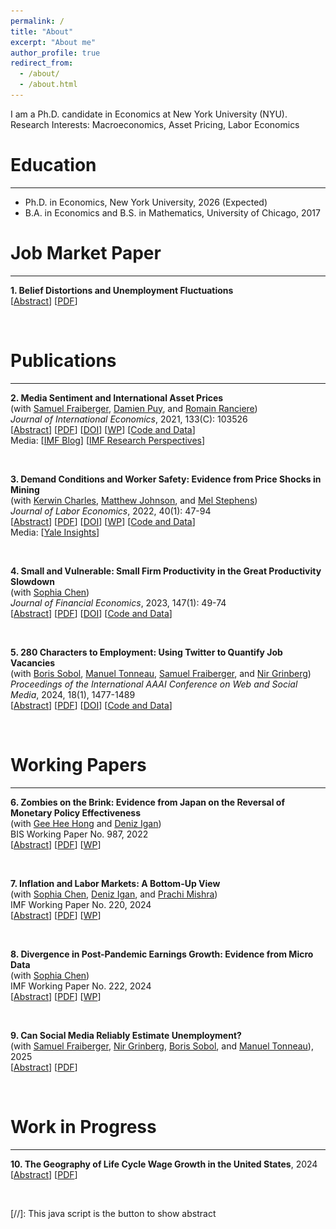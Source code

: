 ```yaml
---
permalink: /
title: "About"
excerpt: "About me"
author_profile: true
redirect_from: 
  - /about/
  - /about.html
---
```


I am a Ph.D. candidate in Economics at New York University (NYU). <br>
Research Interests: Macroeconomics, Asset Pricing, Labor Economics

Education
=========
---
* Ph.D. in Economics, New York University, 2026 (Expected)
* B.A. in Economics and B.S. in Mathematics, University of Chicago, 2017  

<div id="Research">
</div>

Job Market Paper
=========
---
**1. Belief Distortions and Unemployment Fluctuations** \
\[<a href="#/" onclick="visib('BDUF')">Abstract</a>\] \[[PDF](../files/main.pdf)\]  
<div id="BDUF" style="display: none; text-align: justify; line-height: 1.2" >
This paper studies unemployment fluctuations when expectations deviate from a rational benchmark. By using survey forecasts, I decompose time-series and cross-sectional variation in job filling rates. Under subjective beliefs, hiring is driven by predictable errors in cash flow expectations, while discount rates play a minor role. In contrast, rational expectations assign a dominant role to discount rates. Survey measures of the user cost of labor are acyclical, indicating more rigidity under subjective beliefs. The findings suggest that belief distortions can amplify unemployment fluctuations: over-optimism about cash flows during expansions leads to future disappointment, which suppresses labor demand during recessions even as perceived labor costs remain persistently high. 
<br>
<IMG src="../files/time_series_cycle_h20.png"  alt="BDUF"/>
</div>
<br>

Publications
=========
---
**2. Media Sentiment and International Asset Prices** \
(with [Samuel Fraiberger](https://www.samuelfraiberger.com/), [Damien Puy](https://sites.google.com/view/damienpuy), and [Romain Ranciere](https://rranciere.academia.edu/)) \
*Journal of International Economics*, 2021, 133(C): 103526 \
\[<a href="#/" onclick="visib('FLPR2021')">Abstract</a>\] \[[PDF](../files/mediaSentiment.pdf)\] \[[DOI](https://doi.org/10.1016/j.jinteco.2021.103526)\] \[[WP](https://www.nber.org/papers/w25353)\] \[[Code and Data](https://doi.org/10.7910/DVN/QNKFJF)] \
Media: \[[IMF Blog](https://www.imf.org/en/Blogs/Articles/2019/12/16/blog-the-power-of-text)] \[[IMF Research Perspectives](https://www.imf.org/-/media/Files/Research/research-perspective/2019/SpringSummer/index.ashx)\] 
<div id="FLPR2021" style="display: none; text-align: justify; line-height: 1.2" >
We investigate the relationship between media sentiment and international equity prices using a new dataset of 4 million news articles published between 1991 and 2015. Three key results emerge. First, news sentiment robustly predicts future daily returns around the world. However, we find a sharp contrast between the effect of local news and that of global news: whereas local news optimism (pessimism) predicts a small and transitory increase (decrease) in local equity returns, global news sentiment has a larger impact on returns that does not reverse in the short run. Second, news sentiment affects local prices mainly through the investment decisions of foreign—rather than local—investors. Third, large variations in global news sentiment predominantly happen in the absence of new information about fundamentals, suggesting that movements in global sentiment capture variations in investors' sentiment. Taken together, our findings illustrate the key role played by foreign news and investors' sentiment in driving local asset prices.
<br>
<IMG src="../files/time_series_cycle_h20.png"  alt="FLPR2021"/>
</div>
<br>

**3. Demand Conditions and Worker Safety: Evidence from Price Shocks in Mining** \
(with [Kerwin Charles](https://faculty.som.yale.edu/kerwincharles/), [Matthew Johnson](https://sites.google.com/site/mslaterjohnson/home?authuser=0), and [Mel Stephens](https://sites.lsa.umich.edu/mstep/)) \
*Journal of Labor Economics*, 2022, 40(1): 47-94 \
\[<a href="#/" onclick="visib('CJLS2022')">Abstract</a>\] \[[PDF](../files/Mining.pdf)\] \[[DOI](https://doi.org/10.1086/713887)\] \[[WP](https://www.nber.org/papers/w26401)\] \[[Code and Data](https://github.com/doqlee/mining)] \
Media: \[[Yale Insights](https://insights.som.yale.edu/insights/firms-sacrifice-worker-safety-when-demand-is-high)\] 
<div id="CJLS2022" style="display: none; text-align: justify; line-height: 1.2" >
We investigate how demand conditions affect employers' provision of safety---something about which theory is ambivalent. Positive demand shocks relax financial constraints that limit safety investment but simultaneously raise the opportunity cost of increasing safety rather than production. We study the US metals mining sector, leveraging exogenous demand shocks from short-term variation in global commodity prices. We find that positive price shocks substantially increase workplace injury rates and safety regulation noncompliance. While these results indicate the general dominance of the opportunity cost effect, shocks that only increase mines' cash flow lower injury rates, illustrating that financial constraints also affect safety.
<br>
<IMG src="../files/time_series_cycle_h20.png"  alt="CJLS2022"/>
</div>
<br>

**4. Small and Vulnerable: Small Firm Productivity in the Great Productivity Slowdown** \
(with [Sophia Chen](https://sites.google.com/site/sophiachenecon/home)) \
*Journal of Financial Economics*, 2023, 147(1): 49-74 \
\[<a href="#/" onclick="visib('CL2023')">Abstract</a>\] \[[PDF](../files/SmallAndVulnerable.pdf)\] \[[DOI](https://doi.org/10.1016/j.jfineco.2022.09.007)\] \[[Code and Data](https://doi.org/10.17632/49wv286my4.1)]
<div id="CL2023" style="display: none; text-align: justify; line-height: 1.2" >
We show that the TFP growth of European micro, small, and medium-sized firms (SMEs) diverged from large firms after the global financial crisis. The average postcrisis TFP growth of medium-sized, small, and micro firms was, respectively, 1.1, 2.9, and 5.4 percentage points lower than that of large firms. This SME productivity gap is larger for firms with more severe credit supply shocks. The gap is partially attributable to a larger postcrisis reduction in intangible capital at SMEs than at large firms. Horseraces suggest that SME indicators are more robust and more powerful predictors of postcrisis TFP growth than other indicators.
<br>
<IMG src="../files/time_series_cycle_h20.png"  alt="CL2023"/>
</div>
<br>

**5. 280 Characters to Employment: Using Twitter to Quantify Job Vacancies** \
(with [Boris Sobol](https://scholar.google.com/citations?user=LyWADs0AAAAJ&hl=en), [Manuel Tonneau](https://manueltonneau.com/), [Samuel Fraiberger](https://www.samuelfraiberger.com/), and [Nir Grinberg](https://cris.bgu.ac.il/en/persons/nir-grinberg)) \
*Proceedings of the International AAAI Conference on Web and Social Media*, 2024, 18(1), 1477-1489 \
\[<a href="#/" onclick="visib('STFGL2024')">Abstract</a>\] \[[PDF](../files/job_offers_twitter_icwsm_2023.pdf)\] \[[DOI](https://doi.org/10.1609/icwsm.v18i1.31403)\] \[[Code and Data](https://github.com/Socially-Embedded-Lab/twitter-job-postings)]
<div id="STFGL2024" style="display: none; text-align: justify; line-height: 1.2" >
Accurate assessment of workforce needs is critical for designing well-informed economic policy and improving market efficiency. While surveys are the gold standard for estimating when and where workers are needed, they also have important limitations, most notably their substantial costs, dependence on existing and extensive surveying infrastructure, and limited temporal, geographical, and sectorial resolution. Here, we investigate the potential of social media to provide a complementary signal for estimating labor market demand. We introduce a novel statistical approach for extracting information about the location and occupation advertised in job vacancies posted on Twitter. We then construct an aggregate index of labor market demand by occupational class in every major U.S. city from 2015 to 2022, which we evaluate against two sources of official statistics and an index from a large aggregator of online job postings. We find that the newly constructed index is strongly correlated with official statistics and, in some cases, advantageous compared to statistics from job aggregators. Moreover, we demonstrate that our index can robustly improve the prediction of official statistics across occupations and states.
<br>
<IMG src="../files/time_series_cycle_h20.png"  alt="STFGL2024"/>
</div>
<br>

Working Papers
=========
---

**6. Zombies on the Brink: Evidence from Japan on the Reversal of Monetary Policy Effectiveness** \
(with [Gee Hee Hong](https://sites.google.com/site/geeheehong/home) and [Deniz Igan](https://www.bis.org/author/deniz_igan.htm)) \
BIS Working Paper No. 987, 2022 \
\[<a href="#/" onclick="visib('HIL2022')">Abstract</a>\] \[[PDF](../files/Japan.pdf)\] \[[WP](https://www.bis.org/publ/work987.htm)\]
<div id="HIL2022" style="display: none; text-align: justify; line-height: 1.2" >
How does unconventional monetary policy affect corporate capital structure and investment decisions? We study the transmission channel of quantitative easing and its potential diminishing returns on investment from a corporate finance perspective. Using a rich bankfirm matched data of Japanese firms with information on corporate debt and investment, we study how firms adjust their capital structure in response to the changes in term premia. Investment responds positively to a reduction in the term premium on average. However, there is a significant degree of cross-sectional variation in firm response: healthier firms increase capital spending and cash holdings, while financially vulnerable firms take advantage of lower long-term yields to refinance without increasing investment.
<br>
<IMG src="../files/time_series_cycle_h20.png"  alt="HIL2022"/>
</div>
<br>

**7. Inflation and Labor Markets: A Bottom-Up View** \
(with [Sophia Chen](https://sites.google.com/site/sophiachenecon/home), [Deniz Igan](https://www.bis.org/author/deniz_igan.htm), and [Prachi Mishra](https://prachimishra.in/)) \
IMF Working Paper No. 220, 2024 \
\[<a href="#/" onclick="visib('CILM2024')">Abstract</a>\] \[[PDF](../files/HomebaseInflation.pdf)\] \[[WP](https://doi.org/10.5089/9798400291807.001)\]
<div id="CILM2024" style="display: none; text-align: justify; line-height: 1.2" >
U.S. inflation surged in 2021-22 and has since declined, driven largely by a sharp drop in goods inflation, though services inflation remains elevated. This paper zooms into services inflation, using proprietary microdata on wages to examine its relationship with service sector wage growth at the Metropolitan Statistical Area (MSA) level. We estimate the wage-price pass-through with a local projection instrumental variable model that exploits variation in labor market tightness across MSAs. Our findings reveal a positive and significant relationship between wages and price growth, with a lag. This suggests that the effects of tight labor markets are persistent and may influence the pace of progression toward the inflation target.
<br>
<IMG src="../files/time_series_cycle_h20.png"  alt="CILM2024"/>
</div>
<br>

**8. Divergence in Post-Pandemic Earnings Growth: Evidence from Micro Data** \
(with [Sophia Chen](https://sites.google.com/site/sophiachenecon/home)) \
IMF Working Paper No. 222, 2024 \
\[<a href="#/" onclick="visib('CL2024')">Abstract</a>\] \[[PDF](../files/HB_analysis.pdf)\] \[[WP](https://doi.org/10.5089/9798400291814.001)\]
<div id="CL2024" style="display: none; text-align: justify; line-height: 1.2" >
We analyze post-pandemic labor earnings using employer-employee data and find that earnings grew faster in counties with tighter labor markets and with greater access to loans through the Paycheck Protection Program (PPP), with the impact of PPP loans especially pronounced in areas with tighter labor markets. This divergence in earnings growth is particularly large for lower-paid, nonmanagerial workers, and those employed in smaller firms. Both wage increases and additional hours worked contributed to the overall growth in earnings. These findings align with a labor market competition framework, where tight labor markets reduce earnings disparities. Access to credit further strengthens the competition by relaxing firms’ financing constraints.
<br>
<IMG src="../files/time_series_cycle_h20.png"  alt="CL2024"/>
</div>
<br>

**9. Can Social Media Reliably Estimate Unemployment?** \
(with [Samuel Fraiberger](https://www.samuelfraiberger.com/), [Nir Grinberg](https://cris.bgu.ac.il/en/persons/nir-grinberg), [Boris Sobol](https://scholar.google.com/citations?user=LyWADs0AAAAJ&hl=en), and [Manuel Tonneau](https://manueltonneau.com/)), 2025 \
\[<a href="#/" onclick="visib('FGLST2025')">Abstract</a>\] \[[PDF](../files/twitter_unemployment.pdf)\]  
<div id="FGLST2025" style="display: none; text-align: justify; line-height: 1.2" >
Digital trace data holds tremendous potential for measuring policy-relevant outcomes in real-time, yet its reliability is often questioned. Here, we propose a principled yet simple approach: capturing individual disclosures of unemployment using a custom large language model and post-stratification adjustment using inferred user demographics. We show that our methodology consistently outperforms the industry's forecasting average, and can improve the predictions of U.S. unemployment insurance claims, up to two weeks in advance, at the national, state, and city levels at both turbulent and stable times. The results demonstrate the potential of combining large language models with statistical modeling to complement traditional survey methodology, and contribute to better-informed policymaking, especially at turbulent times.
<br>
<IMG src="../files/time_series_cycle_h20.png"  alt="FGLST2025"/>
</div>
<br>

Work in Progress
=========
---

**10. The Geography of Life Cycle Wage Growth in the United States**, 2024 \
\[<a href="#/" onclick="visib('GLC2024')">Abstract</a>\] \[[PDF](../files/LifeCycle.pdf)\]  
<div id="GLC2024" style="display: none; text-align: justify; line-height: 1.2" >
This paper uses representative large-sample household surveys to document that life cycle wage growth varies substantially across areas within the United States. Wages grow more over the life cycle in richer Combined Statistical Areas (CSA) with higher income per capita. For example, after 20 years of experience, the average worker's wage is about 90.2% higher in Washington, DC, the richest area in the sample, but only by 66.1% in
El Paso, TX, the poorest CSA in the sample. These geographic disparities persist even after conditioning on educational attainment groups. A counterfactual accounting exercise suggests that differences in educational attainment plays only a modest role by accounting for about 13.1\% of the differences in experience-wage profiles. The result is consistent with theories in which workers in poor areas accumulate less human capital on the job, or stronger search frictions in poor areas prevent workers from climbing the job ladder.
<br>
<IMG src="../files/time_series_cycle_h20.png"  alt="GLC2024"/>
</div>
<br>



[//]: This java script is the button to show abstract
<script>
 function visib(id) {
  var x = document.getElementById(id);
  if (x.style.display === "block") {
    x.style.display = "none";
  } else {
    x.style.display = "block";
  }
}
</script>
